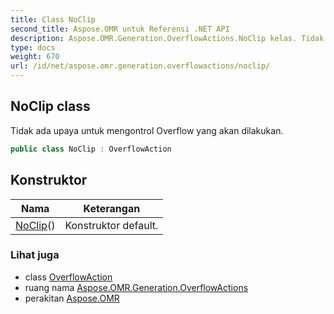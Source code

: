 ```yaml
---
title: Class NoClip
second_title: Aspose.OMR untuk Referensi .NET API
description: Aspose.OMR.Generation.OverflowActions.NoClip kelas. Tidak ada upaya untuk mengontrol Overflow yang akan dilakukan.
type: docs
weight: 670
url: /id/net/aspose.omr.generation.overflowactions/noclip/
---
```

## NoClip class

Tidak ada upaya untuk mengontrol Overflow yang akan dilakukan.

```csharp
public class NoClip : OverflowAction
```

## Konstruktor

| Nama | Keterangan |
| --- | --- |
| [NoClip](noclip/)() | Konstruktor default. |

### Lihat juga

* class [OverflowAction](../overflowaction/)
* ruang nama [Aspose.OMR.Generation.OverflowActions](../../aspose.omr.generation.overflowactions/)
* perakitan [Aspose.OMR](../../)



